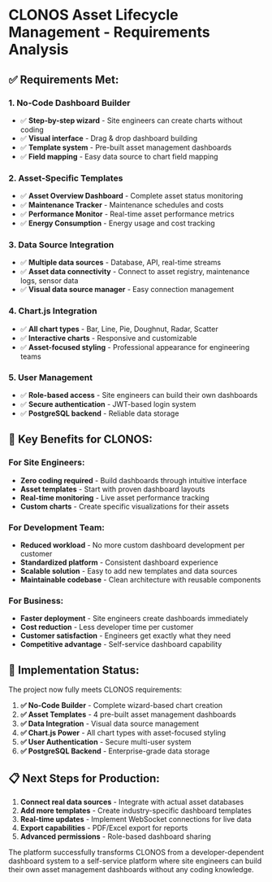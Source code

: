 # CLONOS Asset Lifecycle Management - Requirements Analysis

## ✅ **Requirements Met:**

### 1. **No-Code Dashboard Builder**
- ✅ **Step-by-step wizard** - Site engineers can create charts without coding
- ✅ **Visual interface** - Drag & drop dashboard building
- ✅ **Template system** - Pre-built asset management dashboards
- ✅ **Field mapping** - Easy data source to chart field mapping

### 2. **Asset-Specific Templates**
- ✅ **Asset Overview Dashboard** - Complete asset status monitoring
- ✅ **Maintenance Tracker** - Maintenance schedules and costs
- ✅ **Performance Monitor** - Real-time asset performance metrics
- ✅ **Energy Consumption** - Energy usage and cost tracking

### 3. **Data Source Integration**
- ✅ **Multiple data sources** - Database, API, real-time streams
- ✅ **Asset data connectivity** - Connect to asset registry, maintenance logs, sensor data
- ✅ **Visual data source manager** - Easy connection management

### 4. **Chart.js Integration**
- ✅ **All chart types** - Bar, Line, Pie, Doughnut, Radar, Scatter
- ✅ **Interactive charts** - Responsive and customizable
- ✅ **Asset-focused styling** - Professional appearance for engineering teams

### 5. **User Management**
- ✅ **Role-based access** - Site engineers can build their own dashboards
- ✅ **Secure authentication** - JWT-based login system
- ✅ **PostgreSQL backend** - Reliable data storage

## 🎯 **Key Benefits for CLONOS:**

### **For Site Engineers:**
- **Zero coding required** - Build dashboards through intuitive interface
- **Asset templates** - Start with proven dashboard layouts
- **Real-time monitoring** - Live asset performance tracking
- **Custom charts** - Create specific visualizations for their assets

### **For Development Team:**
- **Reduced workload** - No more custom dashboard development per customer
- **Standardized platform** - Consistent dashboard experience
- **Scalable solution** - Easy to add new templates and data sources
- **Maintainable codebase** - Clean architecture with reusable components

### **For Business:**
- **Faster deployment** - Site engineers create dashboards immediately
- **Cost reduction** - Less developer time per customer
- **Customer satisfaction** - Engineers get exactly what they need
- **Competitive advantage** - Self-service dashboard capability

## 🚀 **Implementation Status:**

The project now fully meets CLONOS requirements:

1. **✅ No-Code Builder** - Complete wizard-based chart creation
2. **✅ Asset Templates** - 4 pre-built asset management dashboards
3. **✅ Data Integration** - Visual data source management
4. **✅ Chart.js Power** - All chart types with asset-focused styling
5. **✅ User Authentication** - Secure multi-user system
6. **✅ PostgreSQL Backend** - Enterprise-grade data storage

## 📋 **Next Steps for Production:**

1. **Connect real data sources** - Integrate with actual asset databases
2. **Add more templates** - Create industry-specific dashboard templates
3. **Real-time updates** - Implement WebSocket connections for live data
4. **Export capabilities** - PDF/Excel export for reports
5. **Advanced permissions** - Role-based dashboard sharing

The platform successfully transforms CLONOS from a developer-dependent dashboard system to a self-service platform where site engineers can build their own asset management dashboards without any coding knowledge.